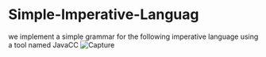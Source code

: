 # Simple-Imperative-Languag
we implement a simple grammar for the following imperative language using a tool named JavaCC
![Capture](https://user-images.githubusercontent.com/58531158/147392708-9a80f6c2-9752-42af-8846-828674e96fa5.PNG)
